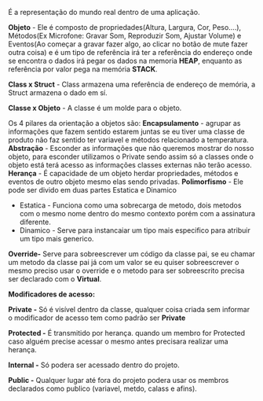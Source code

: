 É a representação do mundo real dentro de uma aplicação.

**Objeto** - Ele é composto de propriedades(Altura, Largura, Cor, Peso….), Métodos(Ex Microfone: Gravar Som, Reproduzir Som, Ajustar Volume) e Eventos(Ao começar a gravar fazer algo, ao clicar no botão de mute fazer outra coisa) e é um tipo de referência irá ter a referência do endereço onde se encontra o dados irá pegar os dados na memoria **HEAP**, enquanto as referência por valor pega na memória **STACK**.

**Class x Struct** - Class armazena uma referência de endereço de memória, a Struct armazena o dado em sí.

**Classe x Objeto** - A classe é um molde para o objeto.

Os 4 pilares da orientação a objetos são:
**Encapsulamento** - agrupar as informações que fazem sentido estarem juntas se eu tiver uma classe de produto não faz sentido ter variavel e métodos relacionado a temperatura.
**Abstração** - Esconder as informações que não queremos mostrar do nosso objeto, para esconder utilizamos o Private sendo assim só a classes onde o objeto está terá acesso as informações classes externas não terão acesso.
**Herança** - É capacidade de um objeto herdar propriedades, métodos e eventos de outro objeto mesmo elas sendo privadas.
**Polimorfismo** - Ele pode ser divido em duas partes Estatica e Dinamico
- Estatica - Funciona como uma sobrecarga de metodo, dois metodos com o mesmo nome dentro do mesmo contexto porém com a assinatura diferente.
- Dinamico - Serve para instancaiar um tipo mais especifico para atribuir um tipo mais generico.

**Override-** Serve para sobreescrever um código da classe pai, se eu chamar um metodo da classe pai já com um valor se eu quiser sobreescrever o mesmo preciso usar o override e o metodo para ser sobreescrito precisa ser declarado com o **Virtual**.

**Modificadores de acesso:**

**Private -** Só é visível dentro da classe, qualquer coisa criada sem informar o modificador de acesso tem como padrão ser **Private**

**Protected -** É transmitido por herança. quando um membro for Protected caso alguém precise acessar o mesmo antes precisara realizar uma herança.

**Internal -** Só podera ser acessado dentro do projeto.

**Public -** Qualquer lugar até fora do projeto podera usar os membros declarados como publico (variavel, metdo, calass e afins).